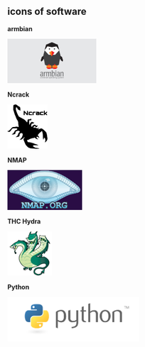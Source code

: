 ## icons of software

**armbian**

<img src="../image/armbian.png" height=100>

**Ncrack**

<img src="../image/ncrack_logo.png" height=100>

**NMAP**

![image](../image/nmap.png)


**THC Hydra**

![image](../image/hydra-100x100.png)

**Python**

<img src="../image/python.png" height=100>
